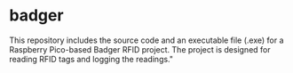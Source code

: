 # badger
This repository includes the source code and an executable file (.exe) for a Raspberry Pico-based Badger RFID project. The project is designed for reading RFID tags and logging the readings."
